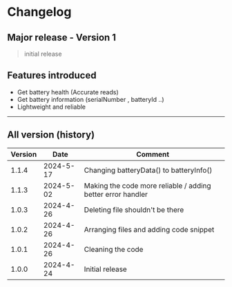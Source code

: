 # Changelog

## Major release - Version 1

> initial release

## Features introduced

- Get battery health (Accurate reads)
- Get battery information (serialNumber , batteryId ..)
- Lightweight and reliable

---

## All version (history)

| Version |    Date   | Comment                                                     |
| ------- | --------- | ----------------------------------------------------------- |
|  1.1.4  | 2024-5-17 | Changing batteryData() to batteryInfo()                     |
|  1.1.3  | 2024-5-02 | Making the code more reliable / adding better error handler |
|  1.0.3  | 2024-4-26 | Deleting file shouldn't be there                            |
|  1.0.2  | 2024-4-26 | Arranging files and adding code snippet                     |
|  1.0.1  | 2024-4-26 | Cleaning the code                                           |
|  1.0.0  | 2024-4-24 | Initial release                                             |
